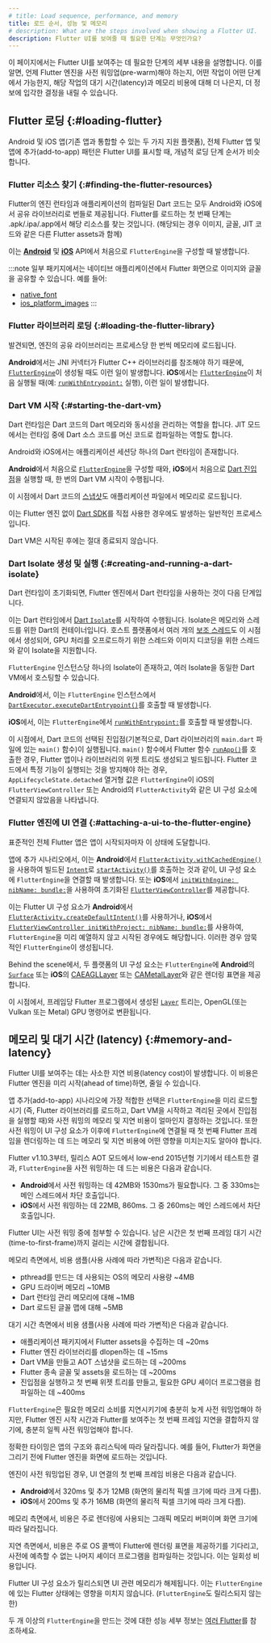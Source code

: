 ```yaml
---
# title: Load sequence, performance, and memory
title: 로드 순서, 성능 및 메모리
# description: What are the steps involved when showing a Flutter UI.
description: Flutter UI를 보여줄 때 필요한 단계는 무엇인가요?
---
```


이 페이지에서는 Flutter UI를 보여주는 데 필요한 단계의 세부 내용을 설명합니다. 
이를 알면, 언제 Flutter 엔진을 사전 워밍업(pre-warm)해야 하는지, 
어떤 작업이 어떤 단계에서 가능한지, 
해당 작업의 대기 시간(latency)과 메모리 비용에 대해 더 나은지, 
더 정보에 입각한 결정을 내릴 수 있습니다.

## Flutter 로딩 {:#loading-flutter}

Android 및 iOS 앱(기존 앱과 통합할 수 있는 두 가지 지원 플랫폼), 
전체 Flutter 앱 및 앱에 추가(add-to-app) 패턴은 Flutter UI를 표시할 때, 
개념적 로딩 단계 순서가 비슷합니다.

### Flutter 리소스 찾기 {:#finding-the-flutter-resources}

Flutter의 엔진 런타임과 애플리케이션의 컴파일된 Dart 코드는 모두 Android와 iOS에서 공유 라이브러리로 번들로 제공됩니다. 
Flutter를 로드하는 첫 번째 단계는 .apk/.ipa/.app에서 해당 리소스를 찾는 것입니다.
(해당되는 경우 이미지, 글꼴, JIT 코드와 같은 다른 Flutter assets과 함께)

이는 **[Android][android-engine]** 및 **[iOS][ios-engine]** API에서 처음으로 `FlutterEngine`을 구성할 때 발생합니다.

:::note
일부 패키지에서는 네이티브 애플리케이션에서 Flutter 화면으로 이미지와 글꼴을 공유할 수 있습니다. 
예를 들어:
* [native_font]({{site.pub-pkg}}/native_font)
* [ios_platform_images]({{site.pub-pkg}}/ios_platform_images)
:::

### Flutter 라이브러리 로딩 {:#loading-the-flutter-library}

발견되면, 엔진의 공유 라이브러리는 프로세스당 한 번씩 메모리에 로드됩니다.

**Android**에서는 JNI 커넥터가 Flutter C++ 라이브러리를 참조해야 하기 때문에, [`FlutterEngine`][android-engine]이 생성될 때도 이런 일이 발생합니다. 
**iOS**에서는 [`FlutterEngine`][ios-engine]이 처음 실행될 때(예: [`runWithEntrypoint:`][] 실행), 이런 일이 발생합니다.

### Dart VM 시작 {:#starting-the-dart-vm}

Dart 런타임은 Dart 코드의 Dart 메모리와 동시성을 관리하는 역할을 합니다. 
JIT 모드에서는 런타임 중에 Dart 소스 코드를 머신 코드로 컴파일하는 역할도 합니다.

Android와 iOS에서는 애플리케이션 세션당 하나의 Dart 런타임이 존재합니다.

**Android**에서 처음으로 [`FlutterEngine`][android-engine]을 구성할 때와, 
**iOS**에서 처음으로 [Dart 진입점][ios-engine]을 실행할 때, 
한 번의 Dart VM 시작이 수행됩니다.

이 시점에서 Dart 코드의 [스냅샷][snapshot]도 애플리케이션 파일에서 메모리로 로드됩니다.

이는 Flutter 엔진 없이 [Dart SDK][]를 직접 사용한 경우에도 발생하는 일반적인 프로세스입니다.

Dart VM은 시작된 후에는 절대 종료되지 않습니다.

### Dart Isolate 생성 및 실행 {:#creating-and-running-a-dart-isolate}

Dart 런타임이 초기화되면, Flutter 엔진에서 Dart 런타임을 사용하는 것이 다음 단계입니다.

이는 Dart 런타임에서 [Dart `Isolate`][]를 시작하여 수행됩니다. 
Isolate은 메모리와 스레드를 위한 Dart의 컨테이너입니다. 
호스트 플랫폼에서 여러 개의 [보조 스레드][auxiliary threads]도 이 시점에서 생성되어, 
GPU 처리를 오프로드하기 위한 스레드와 이미지 디코딩을 위한 스레드와 같이 Isolate을 지원합니다.

`FlutterEngine` 인스턴스당 하나의 Isolate이 존재하고, 
여러 Isolate을 동일한 Dart VM에서 호스팅할 수 있습니다.

**Android**에서, 이는 `FlutterEngine` 인스턴스에서 [`DartExecutor.executeDartEntrypoint()`][]를 호출할 때 발생합니다.

**iOS**에서, 이는 `FlutterEngine`에서 [`runWithEntrypoint:`][]를 호출할 때 발생합니다.

이 시점에서, Dart 코드의 선택된 진입점(기본적으로, Dart 라이브러리의 `main.dart` 파일에 있는 `main()` 함수)이 실행됩니다. 
`main()` 함수에서 Flutter 함수 [`runApp()`][]를 호출한 경우, 
Flutter 앱이나 라이브러리의 위젯 트리도 생성되고 빌드됩니다. 
Flutter 코드에서 특정 기능이 실행되는 것을 방지해야 하는 경우, 
`AppLifecycleState.detached` 열거형 값은 `FlutterEngine`이 iOS의 `FlutterViewController` 또는 Android의 `FlutterActivity`와 같은 UI 구성 요소에 연결되지 않았음을 나타냅니다.

### Flutter 엔진에 UI 연결 {:#attaching-a-ui-to-the-flutter-engine}

표준적인 전체 Flutter 앱은 앱이 시작되자마자 이 상태에 도달합니다.

앱에 추가 시나리오에서, 
이는 **Android**에서 [`FlutterActivity.withCachedEngine()`][]을 사용하여 빌드된 [`Intent`][]로 [`startActivity()`][]를 호출하는 것과 같이, UI 구성 요소에 `FlutterEngine`을 연결할 때 발생합니다. 
또는 **iOS**에서 [`initWithEngine: nibName: bundle:`][]을 사용하여 초기화된 [`FlutterViewController`][]를 제공합니다.

이는 Flutter UI 구성 요소가 **Android**에서 [`FlutterActivity.createDefaultIntent()`][]를 사용하거나, 
**iOS**에서 [`FlutterViewController initWithProject: nibName: bundle:`][]를 사용하여, `FlutterEngine`을 미리 예열하지 않고 시작된 경우에도 해당합니다. 
이러한 경우 암묵적인 `FlutterEngine`이 생성됩니다.

Behind the scene에서, 
두 플랫폼의 UI 구성 요소는 `FlutterEngine`에 **Android**의 [`Surface`][] 또는 **iOS**의 [CAEAGLLayer][] 또는 [CAMetalLayer][]와 같은 렌더링 표면을 제공합니다.

이 시점에서, 프레임당 Flutter 프로그램에서 생성된 [`Layer`][] 트리는, 
OpenGL(또는 Vulkan 또는 Metal) GPU 명령어로 변환됩니다.

## 메모리 및 대기 시간 (latency) {:#memory-and-latency}

Flutter UI를 보여주는 데는 사소한 지연 비용(latency cost)이 발생합니다. 
이 비용은 Flutter 엔진을 미리 시작(ahead of time)하면, 줄일 수 있습니다.

앱 추가(add-to-app) 시나리오에 가장 적합한 선택은 `FlutterEngine`을 미리 로드할 시기
(즉, Flutter 라이브러리를 로드하고, Dart VM을 시작하고 격리된 곳에서 진입점을 실행할 때)와 
사전 워밍의 메모리 및 지연 비용이 얼마인지 결정하는 것입니다. 
또한 사전 워밍이 UI 구성 요소가 이후에 `FlutterEngine`에 연결될 때 첫 번째 Flutter 프레임을 렌더링하는 데 드는 메모리 및 지연 비용에 어떤 영향을 미치는지도 알아야 합니다.

Flutter v1.10.3부터, 릴리스 AOT 모드에서 low-end 2015년형 기기에서 테스트한 결과, 
`FlutterEngine`을 사전 워밍하는 데 드는 비용은 다음과 같습니다.

* **Android**에서 사전 워밍하는 데 42MB와 1530ms가 필요합니다.
  그 중 330ms는 메인 스레드에서 차단 호출입니다.
* **iOS**에서 사전 워밍하는 데 22MB, 860ms.
  그 중 260ms는 메인 스레드에서 차단 호출입니다.

Flutter UI는 사전 워밍 중에 첨부할 수 있습니다. 
남은 시간은 첫 번째 프레임 대기 시간(time-to-first-frame)까지 걸리는 시간에 결합됩니다.

메모리 측면에서, 비용 샘플(사용 사례에 따라 가변적)은 다음과 같습니다.

* pthread를 만드는 데 사용되는 OS의 메모리 사용량 ~4MB
* GPU 드라이버 메모리 ~10MB
* Dart 런타임 관리 메모리에 대해 ~1MB
* Dart 로드된 글꼴 맵에 대해 ~5MB

대기 시간 측면에서 비용 샘플(사용 사례에 따라 가변적)은 다음과 같습니다.

* 애플리케이션 패키지에서 Flutter assets을 수집하는 데 ~20ms
* Flutter 엔진 라이브러리를 dlopen하는 데 ~15ms
* Dart VM을 만들고 AOT 스냅샷을 로드하는 데 ~200ms
* Flutter 종속 글꼴 및 assets을 로드하는 데 ~200ms
* 진입점을 실행하고 첫 번째 위젯 트리를 만들고, 필요한 GPU 셰이더 프로그램을 컴파일하는 데 ~400ms

`FlutterEngine`은 필요한 메모리 소비를 지연시키기에 충분히 늦게 사전 워밍업해야 하지만, 
Flutter 엔진 시작 시간과 Flutter를 보여주는 첫 번째 프레임 지연을 결합하지 않기에, 
충분히 일찍 사전 워밍업해야 합니다.

정확한 타이밍은 앱의 구조와 휴리스틱에 따라 달라집니다. 
예를 들어, Flutter가 화면을 그리기 전에 Flutter 엔진을 화면에 로드하는 것입니다.

엔진이 사전 워밍업된 경우, UI 연결의 첫 번째 프레임 비용은 다음과 같습니다.

* **Android**에서 320ms 및 추가 12MB
  (화면의 물리적 픽셀 크기에 따라 크게 다름).
* **iOS**에서 200ms 및 추가 16MB
  (화면의 물리적 픽셀 크기에 따라 크게 다름).

메모리 측면에서, 비용은 주로 렌더링에 사용되는 그래픽 메모리 버퍼이며 화면 크기에 따라 달라집니다.

지연 측면에서, 비용은 주로 OS 콜백이 Flutter에 렌더링 표면을 제공하기를 기다리고, 
사전에 예측할 수 없는 나머지 셰이더 프로그램을 컴파일하는 것입니다. 이는 일회성 비용입니다.

Flutter UI 구성 요소가 릴리스되면 UI 관련 메모리가 해제됩니다. 
이는 `FlutterEngine`에 있는 Flutter 상태에는 영향을 미치지 않습니다. 
(`FlutterEngine`도 릴리스되지 않는 한)

두 개 이상의 `FlutterEngine`을 만드는 것에 대한 성능 세부 정보는 [여러 Flutter][multiple Flutters]를 참조하세요.

[android-engine]: {{site.api}}/javadoc/io/flutter/embedding/engine/FlutterEngine.html
[auxiliary threads]: {{site.repo.flutter}}/blob/master/docs/about/The-Engine-architecture.md#threading
[CAEAGLLayer]: {{site.apple-dev}}/documentation/quartzcore/caeagllayer
[CAMetalLayer]: {{site.apple-dev}}/documentation/quartzcore/cametallayer
[Dart `Isolate`]: {{site.dart.api}}/stable/dart-isolate/Isolate-class.html
[Dart SDK]: {{site.dart-site}}/tools/sdk
[`DartExecutor.executeDartEntrypoint()`]: {{site.api}}/javadoc/io/flutter/embedding/engine/dart/DartExecutor.html#executeDartEntrypoint-io.flutter.embedding.engine.dart.DartExecutor.DartEntrypoint-
[`FlutterActivity.createDefaultIntent()`]: {{site.api}}/javadoc/io/flutter/embedding/android/FlutterActivity.html#createDefaultIntent-android.content.Context-
[`FlutterActivity.withCachedEngine()`]: {{site.api}}/javadoc/io/flutter/embedding/android/FlutterActivity.html#withCachedEngine-java.lang.String-
[`FlutterViewController`]: {{site.api}}/ios-embedder/interface_flutter_view_controller.html
[`FlutterViewController initWithProject: nibName: bundle:`]: {{site.api}}/ios-embedder/interface_flutter_view_controller.html#aa3aabfb89e958602ce6a6690c919f655
[`initWithEngine: nibName: bundle:`]: {{site.api}}/ios-embedder/interface_flutter_view_controller.html#a0aeea9525c569d5efbd359e2d95a7b31
[`Intent`]: {{site.android-dev}}/reference/android/content/Intent.html
[ios-engine]: {{site.api}}/ios-embedder/interface_flutter_engine.html
[`Layer`]: {{site.api}}/flutter/rendering/Layer-class.html
[multiple Flutters]: /add-to-app/multiple-flutters
[`runApp()`]: {{site.api}}/flutter/widgets/runApp.html
[`runWithEntrypoint:`]: {{site.api}}/ios-embedder/interface_flutter_engine.html#a019d6b3037eff6cfd584fb2eb8e9035e
[snapshot]: {{site.github}}/dart-lang/sdk/wiki/Snapshots
[`startActivity()`]: {{site.android-dev}}/reference/android/content/Context#startActivity(android.content.Intent)
[`Surface`]: {{site.android-dev}}/reference/android/view/Surface
